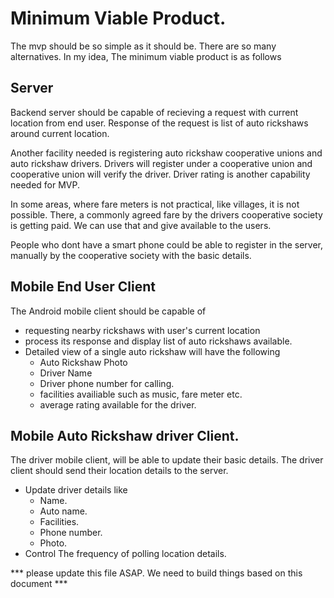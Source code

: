 # Minimum Viable Product.
The mvp should be so simple as it should be. There are so many alternatives.
In my idea, The minimum viable product is as follows

## Server
Backend server should be capable of recieving a request with current location from end user. Response of the request is list of auto rickshaws around current location. 

Another facility needed is  registering auto rickshaw cooperative unions and auto rickshaw drivers.
Drivers will register under a cooperative union and cooperative union will verify the driver.
Driver rating is another capability needed for MVP.

In some areas, where fare meters is not practical, like villages, it is not possible. 
There, a commonly agreed fare by the drivers cooperative society is getting paid.
We can use that and give available to the users. 

People who dont have a smart phone could be able to register in the server, manually by the cooperative society with the basic details.

## Mobile End User Client
The Android mobile client should be capable of
* requesting nearby rickshaws with user's current location 
* process its response and display list of auto rickshaws available.
* Detailed view of a single auto rickshaw will have the following
    * Auto Rickshaw Photo
    * Driver Name
    * Driver phone number for calling.
    * facilities availiable such as music, fare meter etc.
    * average rating available for the driver.

## Mobile Auto Rickshaw driver Client.
The driver mobile client, will be able to update their basic details. The driver client should send their location details to the server. 

* Update driver details like
    * Name.
    * Auto name.
    * Facilities.
    * Phone number.
    * Photo.
* Control The frequency of polling location details.


*** please update this file ASAP. We need to build things based on this document ***
